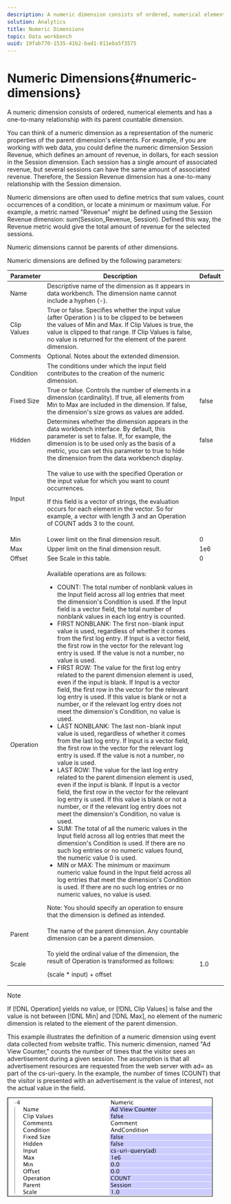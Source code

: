 ```yaml
---
description: A numeric dimension consists of ordered, numerical elements and has a one-to-many relationship with its parent countable dimension.
solution: Analytics
title: Numeric Dimensions
topic: Data workbench
uuid: 19fab770-1535-41b2-bad1-811eba5f3575
---
```


# Numeric Dimensions{#numeric-dimensions}

A numeric dimension consists of ordered, numerical elements and has a one-to-many relationship with its parent countable dimension.

 You can think of a numeric dimension as a representation of the numeric properties of the parent dimension's elements. For example, if you are working with web data, you could define the numeric dimension Session Revenue, which defines an amount of revenue, in dollars, for each session in the Session dimension. Each session has a single amount of associated revenue, but several sessions can have the same amount of associated revenue. Therefore, the Session Revenue dimension has a one-to-many relationship with the Session dimension.

Numeric dimensions are often used to define metrics that sum values, count occurrences of a condition, or locate a minimum or maximum value. For example, a metric named "Revenue" might be defined using the Session Revenue dimension: sum(Session_Revenue, Session). Defined this way, the Revenue metric would give the total amount of revenue for the selected sessions.

Numeric dimensions cannot be parents of other dimensions.

Numeric dimensions are defined by the following parameters:

<table id="table_15B849DD0BFC4D57AD6CF28898901324"> 
 <thead> 
  <tr> 
   <th colname="col1" class="entry"> Parameter </th> 
   <th colname="col2" class="entry"> Description </th> 
   <th colname="col3" class="entry"> Default </th> 
  </tr> 
 </thead>
 <tbody> 
  <tr> 
   <td colname="col1"> Name </td> 
   <td colname="col2"> Descriptive name of the dimension as it appears in data workbench. The dimension name cannot include a hyphen (-). </td> 
   <td colname="col3"> </td> 
  </tr> 
  <tr> 
   <td colname="col1"> Clip Values </td> 
   <td colname="col2"> True or false. Specifies whether the input value (after Operation ) is to be clipped to be between the values of Min and Max. If Clip Values is true, the value is clipped to that range. If Clip Values is false, no value is returned for the element of the parent dimension. </td> 
   <td colname="col3"> </td> 
  </tr> 
  <tr> 
   <td colname="col1"> Comments </td> 
   <td colname="col2"> Optional. Notes about the extended dimension. </td> 
   <td colname="col3"> </td> 
  </tr> 
  <tr> 
   <td colname="col1"> Condition </td> 
   <td colname="col2"> The conditions under which the input field contributes to the creation of the numeric dimension. </td> 
   <td colname="col3"> </td> 
  </tr> 
  <tr> 
   <td colname="col1"> Fixed Size </td> 
   <td colname="col2"> True or false. Controls the number of elements in a dimension (cardinality). If true, all elements from Min to Max are included in the dimension. If false, the dimension's size grows as values are added. </td> 
   <td colname="col3"> false </td> 
  </tr> 
  <tr> 
   <td colname="col1"> Hidden </td> 
   <td colname="col2"> Determines whether the dimension appears in the data workbench interface. By default, this parameter is set to false. If, for example, the dimension is to be used only as the basis of a metric, you can set this parameter to true to hide the dimension from the data workbench display. </td> 
   <td colname="col3"> false </td> 
  </tr> 
  <tr> 
   <td colname="col1"> Input </td> 
   <td colname="col2"> <p>The value to use with the specified Operation or the input value for which you want to count occurrences. </p> <p> If this field is a vector of strings, the evaluation occurs for each element in the vector. So for example, a vector with length 3 and an Operation of COUNT adds 3 to the count. </p> </td> 
   <td colname="col3"> </td> 
  </tr> 
  <tr> 
   <td colname="col1"> Min </td> 
   <td colname="col2"> Lower limit on the final dimension result. </td> 
   <td colname="col3"> 0 </td> 
  </tr> 
  <tr> 
   <td colname="col1"> Max </td> 
   <td colname="col2"> Upper limit on the final dimension result. </td> 
   <td colname="col3"> 1e6 </td> 
  </tr> 
  <tr> 
   <td colname="col1"> Offset </td> 
   <td colname="col2"> See Scale in this table. </td> 
   <td colname="col3"> 0 </td> 
  </tr> 
  <tr> 
   <td colname="col1"> Operation </td> 
   <td colname="col2"> <p>Available operations are as follows: </p> <p> 
     <ul id="ul_E04733E5E8824A2BAAB90D9356078D99"> 
      <li id="li_CAEE9167D45540BEAC538345F250B509"> COUNT: The total number of nonblank values in the <span class="wintitle"> Input</span> field across all log entries that meet the dimension's Condition is used. If the <span class="wintitle"> Input</span> field is a vector field, the total number of nonblank values in each log entry is counted. </li> 
      <li id="li_64A4D671E78642BD9A9334F8098450B9"> FIRST NONBLANK: The first non-blank input value is used, regardless of whether it comes from the first log entry. If <span class="wintitle"> Input</span> is a vector field, the first row in the vector for the relevant log entry is used. If the value is not a number, no value is used. </li> 
      <li id="li_C967964729BD4A638FF78D8883CE513F"> FIRST ROW: The value for the first log entry related to the parent dimension element is used, even if the input is blank. If <span class="wintitle"> Input</span> is a vector field, the first row in the vector for the relevant log entry is used. If this value is blank or not a number, or if the relevant log entry does not meet the dimension's Condition, no value is used. </li> 
      <li id="li_74171B17F480478B8547E1A361B22DA4"> LAST NONBLANK: The last non-blank input value is used, regardless of whether it comes from the last log entry. If <span class="wintitle"> Input</span> is a vector field, the first row in the vector for the relevant log entry is used. If the value is not a number, no value is used. </li> 
      <li id="li_1253ECF507BD4BBF97CBB2FA12915045"> LAST ROW: The value for the last log entry related to the parent dimension element is used, even if the input is blank. If <span class="wintitle"> Input</span> is a vector field, the first row in the vector for the relevant log entry is used. If this value is blank or not a number, or if the relevant log entry does not meet the dimension's Condition, no value is used. </li> 
      <li id="li_20819E3944544F98853D6A02814F47B2"> SUM: The total of all the numeric values in the <span class="wintitle"> Input</span> field across all log entries that meet the dimension's Condition is used. If there are no such log entries or no numeric values found, the numeric value 0 is used. </li> 
      <li id="li_086C2E57604B4645A9203A984C6F9A04">MIN or MAX: The minimum or maximum numeric value found in the <span class="wintitle"> Input</span> field across all log entries that meet the dimension's Condition is used. If there are no such log entries or no numeric values, no value is used. </li> 
     </ul> </p> <p> <p>Note:  You should specify an operation to ensure that the dimension is defined as intended. </p> </p> </td> 
   <td colname="col3"> </td> 
  </tr> 
  <tr> 
   <td colname="col1"> Parent </td> 
   <td colname="col2"> The name of the parent dimension. Any countable dimension can be a parent dimension. </td> 
   <td colname="col3"> </td> 
  </tr> 
  <tr> 
   <td colname="col1"> Scale </td> 
   <td colname="col2"> <p>To yield the ordinal value of the dimension, the result of Operation is transformed as follows: </p> <p> (scale * input) + offset </p> </td> 
   <td colname="col3"> 1.0 </td> 
  </tr> 
 </tbody> 
</table>

>[!NOTE]
>
>If [!DNL Operation] yields no value, or [!DNL Clip Values] is false and the value is not between [!DNL Min] and [!DNL Max], no element of the numeric dimension is related to the element of the parent dimension.

This example illustrates the definition of a numeric dimension using event data collected from website traffic. This numeric dimension, named "Ad View Counter," counts the number of times that the visitor sees an advertisement during a given session. The assumption is that all advertisement resources are requested from the web server with ad= as part of the cs-uri-query. In the example, the number of times (COUNT) that the visitor is presented with an advertisement is the value of interest, not the actual value in the field.

![](assets/cfg_Transformation_Dim_Numeric.png)

